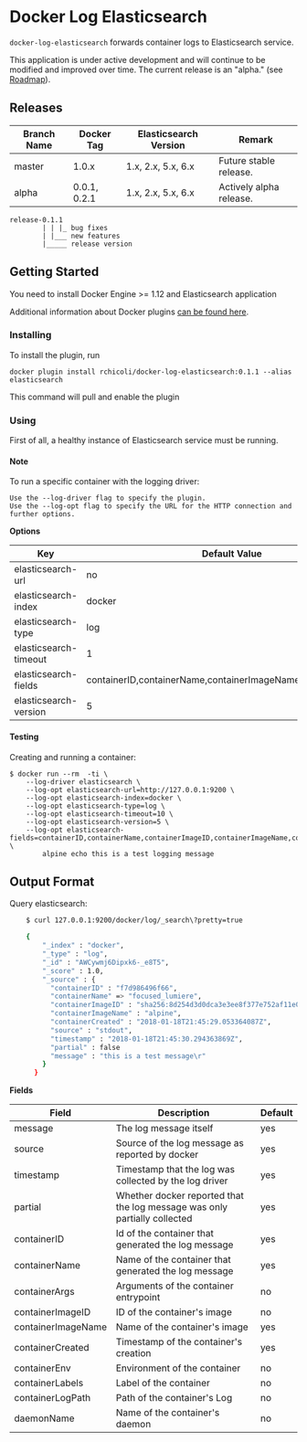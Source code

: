 # Docker Log Elasticsearch

`docker-log-elasticsearch` forwards container logs to Elasticsearch service.

This application is under active development and will continue to be modified and improved over time. The current release is an "alpha." (see [Roadmap](ROADMAP.md)).

## Releases

| Branch Name | Docker Tag | Elasticsearch Version | Remark |
| ----------- | ---------- | --------------------- | ------ |
| master      | 1.0.x      | 1.x, 2.x, 5.x, 6.x    | Future stable release. |
| alpha       | 0.0.1, 0.2.1   | 1.x, 2.x, 5.x, 6.x   | Actively alpha release. |

```
release-0.1.1
        | | |_ bug fixes
        | |___ new features
        |_____ release version
```

## Getting Started

You need to install Docker Engine >= 1.12 and Elasticsearch application

Additional information about Docker plugins [can be found here](https://docs.docker.com/engine/extend/plugins_logging/).

### Installing

To install the plugin, run

    docker plugin install rchicoli/docker-log-elasticsearch:0.1.1 --alias elasticsearch

This command will pull and enable the plugin

### Using

First of all, a healthy instance of Elasticsearch service must be running.

#### Note

To run a specific container with the logging driver:

    Use the --log-driver flag to specify the plugin.
    Use the --log-opt flag to specify the URL for the HTTP connection and further options.

**Options**

| Key | Default Value | Required | Examples |
| --- | ------------- | -------- | ------- |
| elasticsearch-url   | no     | yes | http://127.0.0.1:9200 |
| elasticsearch-index | docker | no  | docker-logs |
| elasticsearch-type  | log    | no  | docker-plugin |
| elasticsearch-timeout | 1    | no  | 10 |
| elasticsearch-fields | containerID,containerName,containerImageName,containerCreated | no | containerID,containerLabels,containerEnv |
| elasticsearch-version | 5 | no | 1, 2, 5, 6 |


#### Testing

Creating and running a container:

    $ docker run --rm  -ti \
        --log-driver elasticsearch \
        --log-opt elasticsearch-url=http://127.0.0.1:9200 \
        --log-opt elasticsearch-index=docker \
        --log-opt elasticsearch-type=log \
        --log-opt elasticsearch-timeout=10 \
        --log-opt elasticsearch-version=5 \
        --log-opt elasticsearch-fields=containerID,containerName,containerImageID,containerImageName,containerCreated \
            alpine echo this is a test logging message

## Output Format

Query elasticsearch:

```bash
    $ curl 127.0.0.1:9200/docker/log/_search\?pretty=true

    {
        "_index" : "docker",
        "_type" : "log",
        "_id" : "AWCywmj6Dipxk6-_e8T5",
        "_score" : 1.0,
        "_source" : {
          "containerID" : "f7d986496f66",
          "containerName" => "focused_lumiere",
          "containerImageID" : "sha256:8d254d3d0dca3e3ee8f377e752af11e0909b51133da614af4b30e4769aff5a44",
          "containerImageName" : "alpine",
          "containerCreated" : "2018-01-18T21:45:29.053364087Z",
          "source" : "stdout",
          "timestamp" : "2018-01-18T21:45:30.294363869Z",
          "partial" : false
          "message" : "this is a test message\r"
        }
      }
```

**Fields**

| Field | Description | Default |
| ----- | ----------- | ------- |
| message  | The log message itself| yes |
| source | Source of the log message as reported by docker | yes |
| timestamp | Timestamp that the log was collected by the log driver | yes |
| partial | Whether docker reported that the log message was only partially collected | yes |
| containerID | Id of the container that generated the log message | yes |
| containerName | Name of the container that generated the log message | yes |
| containerArgs | Arguments of the container entrypoint | no |
| containerImageID | ID of the container's image | no |
| containerImageName | Name of the container's image | yes |
| containerCreated | Timestamp of the container's creation | yes |
| containerEnv | Environment of the container | no |
| containerLabels | Label of the container | no |
| containerLogPath | Path of the container's Log | no |
| daemonName | Name of the container's daemon | no |